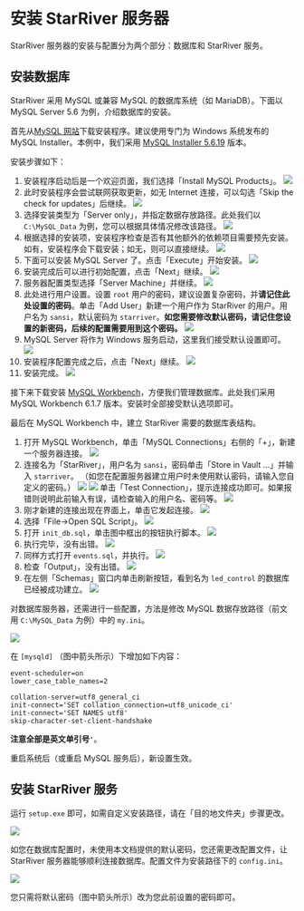 # 安装 StarRiver 服务器

StarRiver 服务器的安装与配置分为两个部分：数据库和 StarRiver 服务。

## 安装数据库

StarRiver 采用 MySQL 或兼容 MySQL 的数据库系统（如 MariaDB）。下面以 MySQL Server 5.6 为例，介绍数据库的安装。

首先从[MySQL 网站](http://dev.mysql.com/downloads/mysql/)下载安装程序。建议使用专门为 Windows 系统发布的 MySQL Installer。本例中，我们采用 [MySQL Installer 5.6.19](http://dev.mysql.com/downloads/windows/installer/5.6.html) 版本。

安装步骤如下：

1. 安装程序启动后是一个欢迎页面，我们选择「Install MySQL Products」。
   ![](img/mysql_1.png)
2. 此时安装程序会尝试联网获取更新，如无 Internet 连接，可以勾选「Skip the check for updates」后继续。
   ![](img/mysql_2.png)
3. 选择安装类型为「Server only」，并指定数据存放路径。此处我们以 `C:\MySQL_Data` 为例，您可以根据具体情况修改该路径。
   ![](img/mysql_3.png)
4. 根据选择的安装项，安装程序检查是否有其他额外的依赖项目需要预先安装。如有，安装程序会下载安装；如无，则可以直接继续。
   ![](img/mysql_4.png)
5. 下面可以安装 MySQL Server 了。点击「Execute」开始安装。
   ![](img/mysql_5.png)
6. 安装完成后可以进行初始配置，点击「Next」继续。
   ![](img/mysql_6.png)
7. 服务器配置类型选择「Server Machine」并继续。
   ![](img/mysql_7.png)
8. 此处进行用户设置。设置 `root` 用户的密码，建议设置复杂密码，并**请记住此处设置的密码**。单击「Add User」新建一个用户作为 StarRiver 的用户。用户名为 `sansi`，默认密码为 `starriver`。**如您需要修改默认密码，请记住您设置的新密码，后续的配置需要用到这个密码。**
   ![](img/mysql_8.png)
9. MySQL Server 将作为 Windows 服务启动，这里我们接受默认设置即可。
   ![](img/mysql_9.png)
10. 安装程序配置完成之后，点击「Next」继续。
   ![](img/mysql_10.png)
11. 安装完成。
   ![](img/mysql_11.png)

接下来下载安装 [MySQL Workbench](http://dev.mysql.com/downloads/workbench/)，方便我们管理数据库。此处我们采用 MySQL Workbench 6.1.7 版本。安装时全部接受默认选项即可。

最后在 MySQL Workbench 中，建立 StarRiver 需要的数据库表结构。

1. 打开 MySQL Workbench，单击「MySQL Connections」右侧的「+」，新建一个服务器连接。
   ![](img/db_init_1.png)
2. 连接名为「StarRiver」，用户名为 `sansi`，密码单击「Store in Vault ...」并输入 `starriver`。 （如您在配置服务器建立用户时未使用默认密码，请输入您自定义的密码。）
   ![](img/db_init_2.png)
   ![](img/db_init_3.png)
   单击「Test Connection」，提示连接成功即可。如果报错则说明此前输入有误，请检查输入的用户名、密码等。
   ![](img/db_init_4.png)
3. 刚才新建的连接出现在界面上，单击它发起连接。
   ![](img/db_init_5.png)
4. 选择「File->Open SQL Script」。
   ![](img/db_init_6.png)
5. 打开 `init_db.sql`，单击图中框出的按钮执行脚本。
   ![](img/db_init_7.png)
6. 执行完毕，没有出错。
   ![](img/db_init_8.png)
7. 同样方式打开 `events.sql`，并执行。
   ![](img/db_init_9.png)
8. 检查「Output」，没有出错。
   ![](img/db_init_10.png)
9. 在左侧「Schemas」窗口内单击刷新按钮，看到名为 `led_control` 的数据库已经被成功建立。
   ![](img/db_init_12.png)

对数据库服务器，还需进行一些配置，方法是修改 MySQL 数据存放路径（前文用 `C:\MySQL_Data` 为例）中的 `my.ini`。

![](img/my_ini.png)

在 `[mysqld]` （图中箭头所示）下增加如下内容：

```
event-scheduler=on
lower_case_table_names=2

collation-server=utf8_general_ci
init-connect='SET collation_connection=utf8_unicode_ci'
init-connect='SET NAMES utf8'
skip-character-set-client-handshake
```

**注意全部是英文单引号`'`**。

重启系统后（或重启 MySQL 服务后），新设置生效。


## 安装 StarRiver 服务

运行 `setup.exe` 即可，如需自定义安装路径，请在「目的地文件夹」步骤更改。

![](img/setup.png)

如您在数据库配置时，未使用本文档提供的默认密码，您还需更改配置文件，让 StarRiver 服务器能够顺利连接数据库。配置文件为安装路径下的 `config.ini`。

![](img/config.png)

您只需将默认密码（图中箭头所示）改为您此前设置的密码即可。
